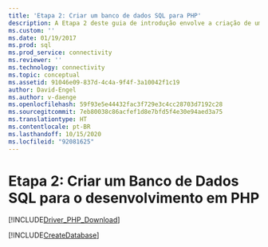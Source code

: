 ```yaml
---
title: 'Etapa 2: Criar um banco de dados SQL para PHP'
description: A Etapa 2 deste guia de introdução envolve a criação de um banco de dados no SQL Server ou no Banco de Dados SQL do Azure para este exemplo do PHP.
ms.custom: ''
ms.date: 01/19/2017
ms.prod: sql
ms.prod_service: connectivity
ms.reviewer: ''
ms.technology: connectivity
ms.topic: conceptual
ms.assetid: 91046e09-837d-4c4a-9f4f-3a10042f1c19
author: David-Engel
ms.author: v-daenge
ms.openlocfilehash: 59f93e5e44432fac3f729e3c4cc28703d7192c28
ms.sourcegitcommit: 7eb80038c86acfef1d8e7bfd5f4e30e94aed3a75
ms.translationtype: HT
ms.contentlocale: pt-BR
ms.lasthandoff: 10/15/2020
ms.locfileid: "92081625"
---
```

# <a name="step-2-create-a-sql-database-for-php-development"></a>Etapa 2: Criar um Banco de Dados SQL para o desenvolvimento em PHP
[!INCLUDE[Driver_PHP_Download](../../includes/driver_php_download.md)]

[!INCLUDE[CreateDatabase](../../includes/createdatabase.md)]
